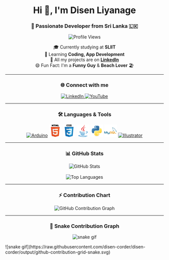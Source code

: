<h1 align="center">Hi 👋, I'm Disen Liyanage</h1>
<h3 align="center">🚀 Passionate Developer from Sri Lanka 🇱🇰</h3>

<p align="center">
  <img src="https://komarev.com/ghpvc/?username=disen-corder&label=Profile%20views&color=0e75b6&style=flat" alt="Profile Views" />
</p>

<p align="center">
  🎓 Currently studying at <strong>SLIIT</strong><br>
  🌱 Learning <strong>Coding, App Development</strong><br>
  💼 All my projects are on <a href="https://www.linkedin.com/in/disen-liyanage/" target="_blank"><strong>LinkedIn</strong></a><br>
  😄 Fun Fact: I'm a <strong>Funny Guy</strong> & <strong>Beach Lover</strong> 🏖️
</p>

---

<h3 align="center">🌐 Connect with me</h3>
<p align="center">
  <a href="https://www.linkedin.com/in/disen-liyanage/" target="_blank">
    <img src="https://raw.githubusercontent.com/rahuldkjain/github-profile-readme-generator/master/src/images/icons/Social/linked-in-alt.svg" alt="LinkedIn" width="40" height="40" />
  </a>
  <a href="https://www.youtube.com/@technotaprobane1920" target="_blank">
    <img src="https://raw.githubusercontent.com/rahuldkjain/github-profile-readme-generator/master/src/images/icons/Social/youtube.svg" alt="YouTube" width="40" height="40" />
  </a>
</p>

---

<h3 align="center">🛠️ Languages & Tools</h3>
<p align="center">
  <a href="https://www.arduino.cc/" target="_blank"><img src="https://cdn.worldvectorlogo.com/logos/arduino-1.svg" alt="Arduino" width="40" height="40"/></a>
  <a href="https://www.w3.org/html/" target="_blank"><img src="https://raw.githubusercontent.com/devicons/devicon/master/icons/html5/html5-original-wordmark.svg" alt="HTML5" width="40" height="40"/></a>
  <a href="https://www.w3schools.com/css/" target="_blank"><img src="https://raw.githubusercontent.com/devicons/devicon/master/icons/css3/css3-original-wordmark.svg" alt="CSS3" width="40" height="40"/></a>
  <a href="https://www.java.com" target="_blank"><img src="https://raw.githubusercontent.com/devicons/devicon/master/icons/java/java-original.svg" alt="Java" width="40" height="40"/></a>
  <a href="https://www.python.org" target="_blank"><img src="https://raw.githubusercontent.com/devicons/devicon/master/icons/python/python-original.svg" alt="Python" width="40" height="40"/></a>
  <a href="https://www.mysql.com/" target="_blank"><img src="https://raw.githubusercontent.com/devicons/devicon/master/icons/mysql/mysql-original-wordmark.svg" alt="MySQL" width="40" height="40"/></a>
  <a href="https://www.adobe.com/in/products/illustrator.html" target="_blank"><img src="https://www.vectorlogo.zone/logos/adobe_illustrator/adobe_illustrator-icon.svg" alt="Illustrator" width="40" height="40"/></a>
</p>

---

<h3 align="center">📊 GitHub Stats</h3>
<p align="center">
  <img src="https://github-readme-stats.vercel.app/api?username=disen-corder&show_icons=true&locale=en&theme=tokyonight" alt="GitHub Stats" />
  <br><br>
  <img src="https://github-readme-stats.vercel.app/api/top-langs?username=disen-corder&show_icons=true&locale=en&layout=compact&theme=tokyonight" alt="Top Languages" />
</p>

---

<h3 align="center">⚡ Contribution Chart</h3>
<p align="center">
  <img src="https://github-readme-activity-graph.vercel.app/graph?username=disen-corder&bg_color=0d1117&color=00bfff&line=00bfff&point=ffffff&area=true&hide_border=true" alt="GitHub Contribution Graph" />
</p>

---

<h3 align="center">🐍 Snake Contribution Graph</h3>
<p align="center">
  <img src="https://raw.githubusercontent.com/disen-corder/disen-corder/output/github-contribution-grid-snake.svg" alt="snake gif" />
</p>
![snake gif](https://raw.githubusercontent.com/disen-corder/disen-corder/output/github-contribution-grid-snake.svg)
